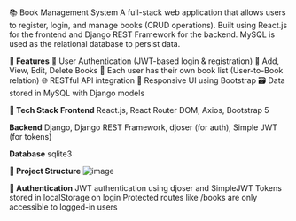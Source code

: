 📚 Book Management System
A full-stack web application that allows users to register, login, and manage books (CRUD operations). 
Built using React.js for the frontend and Django REST Framework for the backend. 
MySQL is used as the relational database to persist data.

**🚀 Features**
🔐 User Authentication (JWT-based login & registration)
📘 Add, View, Edit, Delete Books
🧳 Each user has their own book list (User-to-Book relation)
🌐 RESTful API integration
🎨 Responsive UI using Bootstrap
🗃️ Data stored in MySQL with Django models

**💠 Tech Stack**
**Frontend**
React.js, React Router DOM, Axios, Bootstrap 5

**Backend**
Django, Django REST Framework, djoser (for auth), Simple JWT (for tokens)

**Database**
sqlite3

**📂 Project Structure**
![image](https://github.com/user-attachments/assets/f86f02e9-6afb-4a5e-968f-721fc23cb48a)

**🔐 Authentication**
JWT authentication using djoser and SimpleJWT
Tokens stored in localStorage on login
Protected routes like /books are only accessible to logged-in users


